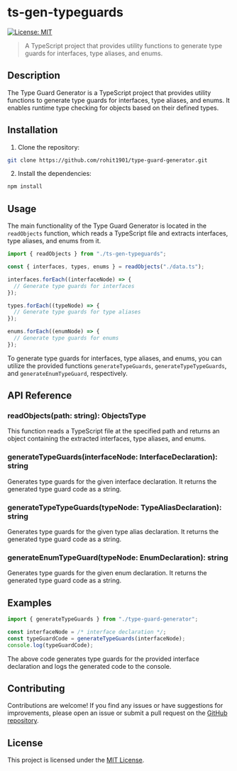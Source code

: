 # ts-gen-typeguards

[![License: MIT](https://img.shields.io/badge/License-MIT-yellow.svg)](https://opensource.org/licenses/MIT)

> A TypeScript project that provides utility functions to generate type guards for interfaces, type aliases, and enums.

## Description

The Type Guard Generator is a TypeScript project that provides utility functions to generate type guards for interfaces, type aliases, and enums. It enables runtime type checking for objects based on their defined types.

## Installation

1. Clone the repository:

```bash
git clone https://github.com/rohit1901/type-guard-generator.git
```

2. Install the dependencies:

```bash
npm install
```

## Usage

The main functionality of the Type Guard Generator is located in the `readObjects` function, which reads a TypeScript file and extracts interfaces, type aliases, and enums from it.

```typescript
import { readObjects } from "./ts-gen-typeguards";

const { interfaces, types, enums } = readObjects("./data.ts");

interfaces.forEach((interfaceNode) => {
  // Generate type guards for interfaces
});

types.forEach((typeNode) => {
  // Generate type guards for type aliases
});

enums.forEach((enumNode) => {
  // Generate type guards for enums
});
```

To generate type guards for interfaces, type aliases, and enums, you can utilize the provided functions `generateTypeGuards`, `generateTypeTypeGuards`, and `generateEnumTypeGuard`, respectively.

## API Reference

### readObjects(path: string): ObjectsType

This function reads a TypeScript file at the specified path and returns an object containing the extracted interfaces, type aliases, and enums.

### generateTypeGuards(interfaceNode: InterfaceDeclaration): string

Generates type guards for the given interface declaration. It returns the generated type guard code as a string.

### generateTypeTypeGuards(typeNode: TypeAliasDeclaration): string

Generates type guards for the given type alias declaration. It returns the generated type guard code as a string.

### generateEnumTypeGuard(typeNode: EnumDeclaration): string

Generates type guards for the given enum declaration. It returns the generated type guard code as a string.

## Examples

```typescript
import { generateTypeGuards } from "./type-guard-generator";

const interfaceNode = /* interface declaration */;
const typeGuardCode = generateTypeGuards(interfaceNode);
console.log(typeGuardCode);
```

The above code generates type guards for the provided interface declaration and logs the generated code to the console.

## Contributing

Contributions are welcome! If you find any issues or have suggestions for improvements, please open an issue or submit a pull request on the [GitHub repository](https://github.com/rohit1901/type-guard-generator).

## License

This project is licensed under the [MIT License](https://opensource.org/licenses/MIT).